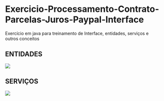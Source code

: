 # Exercicio-Processamento-Contrato-Parcelas-Juros-Paypal-Interface
Exercício em java para treinamento de Interface, entidades, serviços e outros conceitos

## ENTIDADES

<img src="https://user-images.githubusercontent.com/85259321/181870470-98211b6f-2bba-4f57-a93d-e9635bfc42e3.png"  >

## SERVIÇOS

<img src="https://user-images.githubusercontent.com/85259321/181870461-08ded3ce-2c30-4e68-af7b-f2f99e175ca8.png" >


